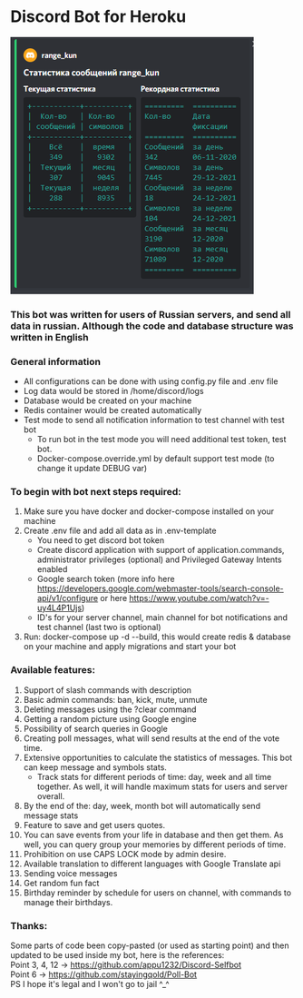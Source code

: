 # Discord Bot for Heroku
![message_stats](Stats_screen.png)
### This bot was written for users of Russian servers, and send all data in russian. Although the code and database structure was written in English

### General information
- All configurations can be done with using config.py file and .env file
- Log data would be stored in /home/discord/logs
- Database would be created on your machine
- Redis container would be created automatically
- Test mode to send all notification information to test channel with test bot
  - To run bot in the test mode you will need additional test token, test bot.
  - Docker-compose.override.yml by default support test mode (to change it update DEBUG var)


### To begin with bot next steps required:
1. Make sure you have docker and docker-compose installed on your machine
2. Create .env file and add all data as in .env-template
    - You need to get discord bot token
    - Create discord application with support of application.commands,  administrator privileges (optional)
   and Privileged Gateway Intents enabled
    - Google search token (more info here https://developers.google.com/webmaster-tools/search-console-api/v1/configure
   or here https://www.youtube.com/watch?v=-uy4L4P1Ujs)
    - ID's for your server channel, main channel for bot notifications and test channel (last two is optional)
3. Run: docker-compose up -d --build, this would create redis & database on your machine and apply migrations and start your bot

### Available  features:
1. Support of slash commands with description
2. Basic admin commands: ban, kick, mute, unmute
3. Deleting messages using the ?clear command
4. Getting a random picture using Google engine
5. Possibility of search queries in Google
6. Creating poll messages, what will send results at the end of the vote time.
7. Extensive opportunities to calculate the statistics of messages. This bot can keep message and symbols stats.
   - Track stats for different periods of time: day, week and all time together. As well, it will handle maximum stats for users and server overall.
8. By the end of the: day, week, month bot will automatically send message stats
9. Feature to save and get users quotes.
10. You can save events from your life in database and then get them. As well, you can query group your memories by different periods of time.
11. Prohibition on use CAPS LOCK mode by admin desire.
12. Available translation to different languages with Google Translate api
13. Sending voice messages
14. Get random fun fact
15. Birthday reminder by schedule for users on channel, with commands to manage their birthdays.

### Thanks:
Some parts of code been copy-pasted (or used as starting point) and then updated to be used inside my bot, here is the references: <br />
Point 3, 4, 12 -> https://github.com/appu1232/Discord-Selfbot<br />
Point 6 -> https://github.com/stayingqold/Poll-Bot<br />
PS I hope it's legal and I won't go to jail ^_^
